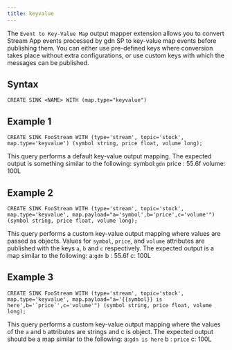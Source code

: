 ```yaml
---
title: keyvalue
---
```


The `Event to Key-Value Map` output mapper extension allows you to convert Stream App events processed by gdn SP to key-value map events before publishing them. You can either use pre-defined keys where conversion takes place without extra configurations, or use custom keys with which the messages can be published.

## Syntax

    CREATE SINK <NAME> WITH (map.type="keyvalue")

## Example 1

    CREATE SINK FooStream WITH (type='stream', topic='stock', map.type='keyvalue') (symbol string, price float, volume long);

This query performs a default key-value output mapping. The expected output is something similar to the following: symbol:`gdn` price : 55.6f volume: 100L

## Example 2

    CREATE SINK FooStream WITH (type='stream', topic='stock', map.type='keyvalue', map.payload="a='symbol',b='price',c='volume'") (symbol string, price float, volume long);

This query performs a custom key-value output mapping where values are passed as objects. Values for `symbol`, `price`, and `volume` attributes are published with the keys `a`, `b` and `c` respectively. The expected output is a map similar to the following: a:`gdn` b : 55.6f c: 100L

## Example 3

    CREATE SINK FooStream WITH (type='stream', topic='stock', map.type='keyvalue', map.payload="a='{{symbol}} is here',b='`price`',c='volume'") (symbol string, price float, volume long);

This query performs a custom key-value output mapping where the values of the `a` and `b` attributes are strings and c is object. The expected output should be a map similar to the following: a:`gdn is here` b : `price` c: 100L
